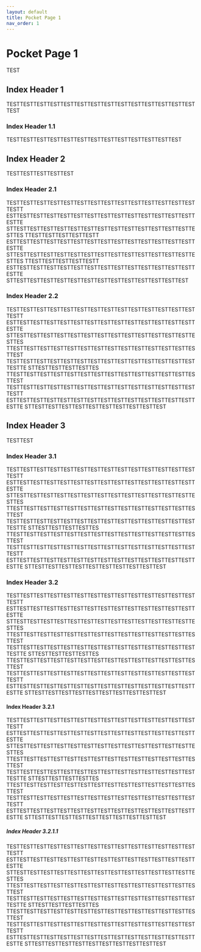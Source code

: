 ```yaml
---
layout: default
title: Pocket Page 1
nav_order: 1
---
```


# Pocket Page 1

TEST

## Index Header 1

TESTTESTTESTTESTTESTTESTTESTTESTTESTTESTTESTTESTTESTTESTTEST

### Index Header 1.1

TESTTESTTESTTESTTESTTESTTESTTESTTESTTESTTESTTESTTEST


## Index Header 2

TESTTESTTESTTESTTEST

### Index Header 2.1

TESTTESTTESTTESTTESTTESTTESTTESTTESTTESTTESTTESTTESTTESTTESTT
ESTTESTTESTTESTTESTTESTTESTTESTTESTTESTTESTTESTTESTTESTTESTTE
STTESTTESTTESTTESTTESTTESTTESTTESTTESTTESTTESTTESTTESTTESTTES
TTESTTESTTESTTESTTESTT
ESTTESTTESTTESTTESTTESTTESTTESTTESTTESTTESTTESTTESTTESTTESTTE
STTESTTESTTESTTESTTESTTESTTESTTESTTESTTESTTESTTESTTESTTESTTES
TTESTTESTTESTTESTTESTT
ESTTESTTESTTESTTESTTESTTESTTESTTESTTESTTESTTESTTESTTESTTESTTE
STTESTTESTTESTTESTTESTTESTTESTTESTTESTTESTTESTTESTTEST

### Index Header 2.2

TESTTESTTESTTESTTESTTESTTESTTESTTESTTESTTESTTESTTESTTESTTESTT
ESTTESTTESTTESTTESTTESTTESTTESTTESTTESTTESTTESTTESTTESTTESTTE
STTESTTESTTESTTESTTESTTESTTESTTESTTESTTESTTESTTESTTESTTESTTES
TTESTTESTTESTTESTTESTTESTTESTTESTTESTTESTTESTTESTTESTTESTTEST
TESTTESTTESTTESTTESTTESTTESTTESTTESTTESTTESTTESTTESTTESTTESTTE
STTESTTESTTESTTESTTES
TTESTTESTTESTTESTTESTTESTTESTTESTTESTTESTTESTTESTTESTTESTTEST
TESTTESTTESTTESTTESTTESTTESTTESTTESTTESTTESTTESTTESTTESTTESTT
ESTTESTTESTTESTTESTTESTTESTTESTTESTTESTTESTTESTTESTTESTTESTTE
STTESTTESTTESTTESTTESTTESTTESTTESTTESTTEST


## Index Header 3

TESTTEST

### Index Header 3.1

TESTTESTTESTTESTTESTTESTTESTTESTTESTTESTTESTTESTTESTTESTTESTT
ESTTESTTESTTESTTESTTESTTESTTESTTESTTESTTESTTESTTESTTESTTESTTE
STTESTTESTTESTTESTTESTTESTTESTTESTTESTTESTTESTTESTTESTTESTTES
TTESTTESTTESTTESTTESTTESTTESTTESTTESTTESTTESTTESTTESTTESTTEST
TESTTESTTESTTESTTESTTESTTESTTESTTESTTESTTESTTESTTESTTESTTESTTE
STTESTTESTTESTTESTTES
TTESTTESTTESTTESTTESTTESTTESTTESTTESTTESTTESTTESTTESTTESTTEST
TESTTESTTESTTESTTESTTESTTESTTESTTESTTESTTESTTESTTESTTESTTESTT
ESTTESTTESTTESTTESTTESTTESTTESTTESTTESTTESTTESTTESTTESTTESTTE
STTESTTESTTESTTESTTESTTESTTESTTESTTESTTEST

### Index Header 3.2

TESTTESTTESTTESTTESTTESTTESTTESTTESTTESTTESTTESTTESTTESTTESTT
ESTTESTTESTTESTTESTTESTTESTTESTTESTTESTTESTTESTTESTTESTTESTTE
STTESTTESTTESTTESTTESTTESTTESTTESTTESTTESTTESTTESTTESTTESTTES
TTESTTESTTESTTESTTESTTESTTESTTESTTESTTESTTESTTESTTESTTESTTEST
TESTTESTTESTTESTTESTTESTTESTTESTTESTTESTTESTTESTTESTTESTTESTTE
STTESTTESTTESTTESTTES
TTESTTESTTESTTESTTESTTESTTESTTESTTESTTESTTESTTESTTESTTESTTEST
TESTTESTTESTTESTTESTTESTTESTTESTTESTTESTTESTTESTTESTTESTTESTT
ESTTESTTESTTESTTESTTESTTESTTESTTESTTESTTESTTESTTESTTESTTESTTE
STTESTTESTTESTTESTTESTTESTTESTTESTTESTTEST

#### Index Header 3.2.1

TESTTESTTESTTESTTESTTESTTESTTESTTESTTESTTESTTESTTESTTESTTESTT
ESTTESTTESTTESTTESTTESTTESTTESTTESTTESTTESTTESTTESTTESTTESTTE
STTESTTESTTESTTESTTESTTESTTESTTESTTESTTESTTESTTESTTESTTESTTES
TTESTTESTTESTTESTTESTTESTTESTTESTTESTTESTTESTTESTTESTTESTTEST
TESTTESTTESTTESTTESTTESTTESTTESTTESTTESTTESTTESTTESTTESTTESTTE
STTESTTESTTESTTESTTES
TTESTTESTTESTTESTTESTTESTTESTTESTTESTTESTTESTTESTTESTTESTTEST
TESTTESTTESTTESTTESTTESTTESTTESTTESTTESTTESTTESTTESTTESTTESTT
ESTTESTTESTTESTTESTTESTTESTTESTTESTTESTTESTTESTTESTTESTTESTTE
STTESTTESTTESTTESTTESTTESTTESTTESTTESTTEST


##### Index Header 3.2.1.1

TESTTESTTESTTESTTESTTESTTESTTESTTESTTESTTESTTESTTESTTESTTESTT
ESTTESTTESTTESTTESTTESTTESTTESTTESTTESTTESTTESTTESTTESTTESTTE
STTESTTESTTESTTESTTESTTESTTESTTESTTESTTESTTESTTESTTESTTESTTES
TTESTTESTTESTTESTTESTTESTTESTTESTTESTTESTTESTTESTTESTTESTTEST
TESTTESTTESTTESTTESTTESTTESTTESTTESTTESTTESTTESTTESTTESTTESTTE
STTESTTESTTESTTESTTES
TTESTTESTTESTTESTTESTTESTTESTTESTTESTTESTTESTTESTTESTTESTTEST
TESTTESTTESTTESTTESTTESTTESTTESTTESTTESTTESTTESTTESTTESTTESTT
ESTTESTTESTTESTTESTTESTTESTTESTTESTTESTTESTTESTTESTTESTTESTTE
STTESTTESTTESTTESTTESTTESTTESTTESTTESTTEST
